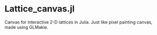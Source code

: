 # Lattice_canvas.jl
Canvas for interactive 2-D lattices in Julia. Just like pixel painting canvas, made using GLMakie.
